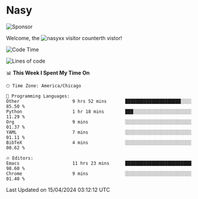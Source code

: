 # Nasy

<!--
<p align="center">
<img height="200" src="https://github-readme-stats.vercel.app/api?username=nasyxx&count_private=true&show_icons=true&theme=dracula&include_all_commits=true"/>
<img height="200" src="https://github-readme-stats.vercel.app/api/top-langs/?username=nasyxx&theme=dracula&hide=html,jupyter+notebook&count_private=true&show_icons=true"/>
</p>

  
----------------
-->

![Sponsor](https://img.shields.io/static/v1.svg?label=Sponsor&message=%E2%9D%A4&logo=GitHub&style=flat&color=pink)
 
Welcome, the ![nasyxx visitor counter](https://count.getloli.com/get/@nasyxx?theme=rule34)th vistor!
 
<!--START_SECTION:waka-->
![Code Time](http://img.shields.io/badge/Code%20Time-4%2C388%20hrs%2015%20mins-blue)

![Lines of code](https://img.shields.io/badge/From%20Hello%20World%20I%27ve%20Written-6.3%20million%20lines%20of%20code-blue)

📊 **This Week I Spent My Time On** 

```text
🕑︎ Time Zone: America/Chicago

💬 Programming Languages: 
Other                    9 hrs 52 mins       █████████████████████░░░░   85.50 % 
Python                   1 hr 18 mins        ███░░░░░░░░░░░░░░░░░░░░░░   11.29 % 
Org                      9 mins              ░░░░░░░░░░░░░░░░░░░░░░░░░   01.37 % 
YAML                     7 mins              ░░░░░░░░░░░░░░░░░░░░░░░░░   01.11 % 
BibTeX                   4 mins              ░░░░░░░░░░░░░░░░░░░░░░░░░   00.62 % 

🔥 Editors: 
Emacs                    11 hrs 23 mins      █████████████████████████   98.60 % 
Chrome                   9 mins              ░░░░░░░░░░░░░░░░░░░░░░░░░   01.40 % 
```


 Last Updated on 15/04/2024 03:12:12 UTC
<!--END_SECTION:waka-->

<!-- ![visitors](https://visitor-badge.laobi.icu/badge?page_id=nasyxx.nasyxx) -->
